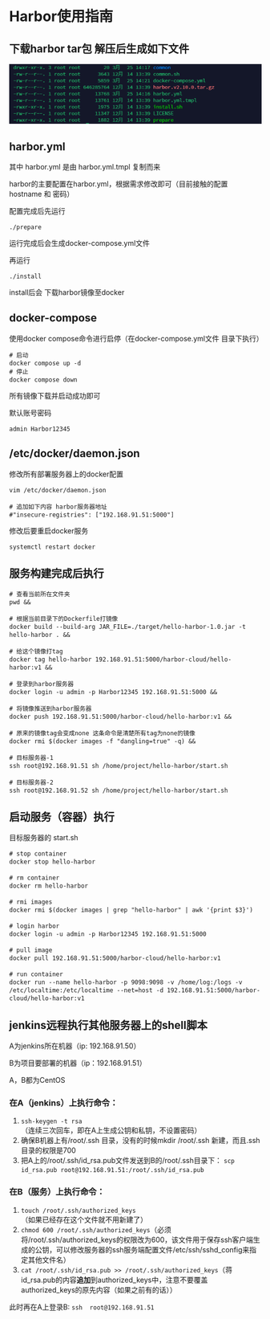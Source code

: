 # Harbor使用指南



## 下载harbor tar包 解压后生成如下文件

![image-20240326101257989](./harbor.assets/image-20240326101257989.png)

## harbor.yml 

其中 harbor.yml 是由 harbor.yml.tmpl 复制而来

harbor的主要配置在harbor.yml，根据需求修改即可（目前接触的配置 hostname 和 密码）

配置完成后先运行 

```shell
./prepare
```

运行完成后会生成docker-compose.yml文件

再运行

```shell
./install
```

install后会 下载harbor镜像至docker 

## docker-compose

使用docker compose命令进行启停（在docker-compose.yml文件 目录下执行）

```shell
# 启动
docker compose up -d
# 停止
docker compose down
```

所有镜像下载并启动成功即可

默认账号密码 

```
admin Harbor12345
```



## /etc/docker/daemon.json

修改所有部署服务器上的docker配置

```shell
vim /etc/docker/daemon.json

# 追加如下内容 harbor服务器地址
#"insecure-registries": ["192.168.91.51:5000"]
```

修改后要重启docker服务

```shell
systemctl restart docker
```





## 服务构建完成后执行

```shell
# 查看当前所在文件夹
pwd &&

# 根据当前目录下的Dockerfile打镜像
docker build --build-arg JAR_FILE=./target/hello-harbor-1.0.jar -t hello-harbor . &&

# 给这个镜像打tag
docker tag hello-harbor 192.168.91.51:5000/harbor-cloud/hello-harbor:v1 &&

# 登录到harbor服务器
docker login -u admin -p Harbor12345 192.168.91.51:5000 &&

# 将镜像推送到harbor服务器
docker push 192.168.91.51:5000/harbor-cloud/hello-harbor:v1 &&

# 原来的镜像tag会变成none 这条命令是清楚所有tag为none的镜像
docker rmi $(docker images -f "dangling=true" -q) &&

# 目标服务器-1
ssh root@192.168.91.51 sh /home/project/hello-harbor/start.sh 

# 目标服务器-2
ssh root@192.168.91.52 sh /home/project/hello-harbor/start.sh 
```



## 启动服务（容器）执行

目标服务器的 start.sh

```shell
# stop container
docker stop hello-harbor

# rm container
docker rm hello-harbor

# rmi images
docker rmi $(docker images | grep "hello-harbor" | awk '{print $3}')

# login harbor
docker login -u admin -p Harbor12345 192.168.91.51:5000

# pull image
docker pull 192.168.91.51:5000/harbor-cloud/hello-harbor:v1

# run container
docker run --name hello-harbor -p 9098:9098 -v /home/log:/logs -v /etc/localtime:/etc/localtime --net=host -d 192.168.91.51:5000/harbor-cloud/hello-harbor:v1
```







## jenkins远程执行其他服务器上的shell脚本



A为jenkins所在机器（ip: 192.168.91.50）

B为项目要部署的机器（ip：192.168.91.51）

 A，B都为CentOS



### 在A（jenkins）上执行命令：

1. `ssh-keygen -t rsa` （连续三次回车，即在A上生成公钥和私钥，不设置密码）
2. 确保B机器上有/root/.ssh 目录，没有的时候mkdir /root/.ssh 新建，而且.ssh目录的权限是700
3. 把A上的/root/.ssh/id_rsa.pub文件发送到B的/root/.ssh目录下： `scp id_rsa.pub root@192.168.91.51:/root/.ssh/id_rsa.pub`

### 在B（服务）上执行命令：

1. `touch /root/.ssh/authorized_keys`（如果已经存在这个文件就不用新建了）
2. `chmod 600 /root/.ssh/authorized_keys`（必须将/root/.ssh/authorized_keys的权限改为600，该文件用于保存ssh客户端生成的公钥，可以修改服务器的ssh服务端配置文件/etc/ssh/sshd_config来指定其他文件名）
3. `cat /root/.ssh/id_rsa.pub >> /root/.ssh/authorized_keys`（蒋id_rsa.pub的内容**追加**到authorized_keys中，注意不要覆盖authorized_keys的原先内容（如果之前有的话））

此时再在A上登录B: `ssh  root@192.168.91.51`
